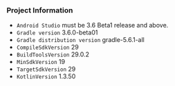 ### Project Information 

- `Android Studio` must be 3.6 Beta1 release and above.
- `Gradle version` 3.6.0-beta01
- `Gradle distribution version` gradle-5.6.1-all
- `CompileSdkVersion` 29
- `BuildToolsVersion` 29.0.2
- `MinSdkVersion` 19
- `TargetSdkVersion` 29
- `KotlinVersion` 1.3.50

